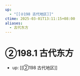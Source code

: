 ```yaml
---
up:
  - "[[②198 古代地区]]"
ctime: 2025-03-01T13:11:15+08:00
aliases:
  - 古代东方
---
```


# ②198.1 古代东方

- up: [[②198 古代地区]]
